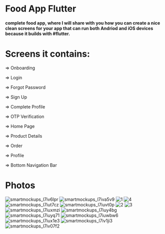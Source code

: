 # Food App Flutter

#### complete food app, where I will share with you how you can create a nice clean screens for your app that can run both Andriod and iOS devices because it builds with #flutter.

# Screens it contains:

=> Onboarding

=> Login

=> Forgot Password

=> Sign Up

=> Complete Profile

=> OTP Verification

=> Home Page

=> Product Details

=> Order

=> Profile

=> Bottom Navigation Bar

# Photos

![smartmockups_l7iv6lpr](https://user-images.githubusercontent.com/80541747/187887904-9ddfb62a-a7e6-4c79-994f-c62c54cf8474.jpg)
![smartmockups_l7iva5v9](https://user-images.githubusercontent.com/80541747/187887916-f583f499-40d8-4f78-a22e-0de664ed46af.jpg)
![1](https://user-images.githubusercontent.com/80541747/187887924-313c4bac-8a70-490e-ad1c-acae4d606ec1.jpg)
![4](https://user-images.githubusercontent.com/80541747/187887933-a9780d44-6dcf-409c-90da-4920d62f33fb.jpg)
![smartmockups_l7iut7cz](https://user-images.githubusercontent.com/80541747/187887939-d8613f74-933a-43b8-a1f1-0a7f55b31f0d.jpg)
![smartmockups_l7iuvt0p](https://user-images.githubusercontent.com/80541747/187887987-55f33e57-d964-46e6-8dfa-2d77d4b938d0.jpg)
![2](https://user-images.githubusercontent.com/80541747/187888012-c4e62a83-72cf-4281-b89b-2e2e4985e152.jpg)
![3](https://user-images.githubusercontent.com/80541747/187888023-48b67ada-069d-4a92-b72a-e229b9c92f4d.jpg)
![smartmockups_l7iuxmzi](https://user-images.githubusercontent.com/80541747/187888058-a4f0695a-401d-428b-ab15-07b8080e78f2.jpg)
![smartmockups_l7iuy4bg](https://user-images.githubusercontent.com/80541747/187888086-c71c4242-957b-4d79-8854-a920d6aabe9e.jpg)
![smartmockups_l7iuyq71](https://user-images.githubusercontent.com/80541747/187888094-fe3aed3d-07da-4c88-9b2b-10b9f6638d42.jpg)
![smartmockups_l7iuwbw6](https://user-images.githubusercontent.com/80541747/187888099-4939e0fe-b45c-4d85-a0a9-2c022533427e.jpg)
![smartmockups_l7iux1e3](https://user-images.githubusercontent.com/80541747/187888105-855c9f03-a216-4eec-b448-f099b0c474e1.jpg)
![smartmockups_l7iv1ji3](https://user-images.githubusercontent.com/80541747/187888112-f4fac711-6b5f-4edf-adc6-3657aaf177da.jpg)
![smartmockups_l7iv07f2](https://user-images.githubusercontent.com/80541747/187888119-7effd980-8091-43d5-8307-17dac9d99be6.jpg)


